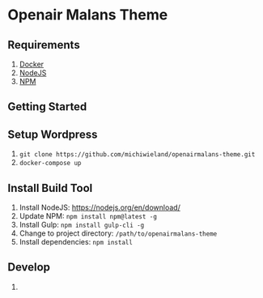 # Openair Malans Theme

## Requirements
1. [Docker](https://www.docker.com/)
2. [NodeJS](http://gulpjs.com/)
3. [NPM](https://www.npmjs.com/)

## Getting Started

## Setup Wordpress
1. `git clone https://github.com/michiwieland/openairmalans-theme.git`
2. `docker-compose up`

## Install Build Tool
1. Install NodeJS: https://nodejs.org/en/download/
2. Update NPM: `npm install npm@latest -g`
3. Install Gulp: `npm install gulp-cli -g`
4. Change to project directory: `/path/to/openairmalans-theme`
5. Install dependencies: `npm install`

## Develop
1. 
